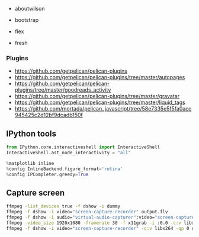 * aboutwilson
<!-- * basic -->
* bootstrap
<!-- * built-texts -->
<!-- * photowall -->
* flex
<!-- * hyde -->
<!-- * svbhack -->
* fresh

### Plugins
* https://github.com/getpelican/pelican-plugins
* https://github.com/getpelican/pelican-plugins/tree/master/autopages
* https://github.com/getpelican/pelican-plugins/tree/master/goodreads_activity
* https://github.com/getpelican/pelican-plugins/tree/master/gravatar
* https://github.com/getpelican/pelican-plugins/tree/master/liquid_tags
* https://github.com/mortada/pelican_javascript/tree/58e7335e5f5fa0acc945425c2d12bf9dcadb150f


## IPython tools
```python
from IPython.core.interactiveshell import InteractiveShell
InteractiveShell.ast_node_interactivity = "all"

%matplotlib inline
%config InlineBackend.figure_format='retina'
%config IPCompleter.greedy=True
```

## Capture screen
```sh
ffmpeg -list_devices true -f dshow -i dummy
ffmpeg -f dshow -i video="screen-capture-recorder" output.flv
ffmpeg -f dshow -i audio="virtual-audio-capturer":video="screen-capture-recorder" yo.mp4
ffmpeg -video_size 1920x1080 -framerate 30 -f x11grab -i :0.0 -c:v libx264 -qp 0 -preset ultrafast capture.mkv
ffmpeg -f dshow -i video="screen-capture-recorder" -c:v libx264 -qp 0 output2.flv
```